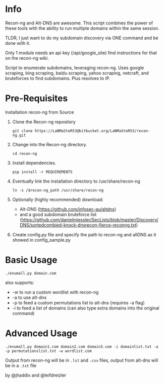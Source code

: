 # Info

Recon-ng and Alt-DNS are awesome. This script combines the power of these tools with the ability to run multiple domains within the same session.

TLDR; I just want to do my subdomain discovery via ONE command and be done with it.

Only 1 module needs an api key (/api/google_site) find instructions for that on the recon-ng wiki.

Script to enumerate subdomains, leveraging recon-ng. Uses google scraping, bing scraping, baidu scraping, yahoo scraping, netcraft, and bruteforces to find subdomains. Plus resolves to IP.

# Pre-Requisites

Installation recon-ng from Source

1. Clone the Recon-ng repository

    `git clone https://LaNMaSteR53@bitbucket.org/LaNMaSteR53/recon-ng.git`
2. Change into the Recon-ng directory.

    `cd recon-ng`

3. Install dependencies.

    `pip install -r REQUIREMENTS`

4. Eventually link the installation directory to /usr/share/recon-ng

    `ln -s /$recon-ng_path /usr/share/recon-ng`

5. Optionally (highly recommended) download: 

    + Alt-DNS (https://github.com/infosec-au/altdns)
    + and a good subdomain bruteforce list (https://github.com/danielmiessler/SecLists/blob/master/Discovery/DNS/sortedcombied-knock-dnsrecon-fierce-reconng.txt)

6. Create config.py file and specify the path to recon-ng and allDNS as it showed in config_sample.py

# Basic Usage

`./enumall.py domain.com`

also supports:
+ -w to run a custom wordlist with recon-ng
+ -a to use alt-dns
+ -p to feed a custom permutations list to alt-dns (requires -a flag)
+ -i to feed a list of domains (can also type extra domains into the original command)

# Advanced Usage

`./enumall.py domain1.com domain2.com domain3.com -i domainlist.txt -a -p permutationslist.txt -w wordlist.com`

Output from recon-ng will be in `.lst` and `.csv` files, output from alt-dns will be in a `.txt` file


by @jhaddix and @leifdreizler
